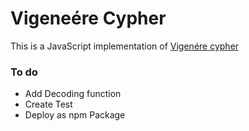 # Vigeneére Cypher 

This is a JavaScript implementation of [Vigenére cypher](https://en.wikipedia.org/wiki/Vigen%C3%A8re_cipher)


### To do
  - Add Decoding function
  - Create Test
  - Deploy as npm Package
